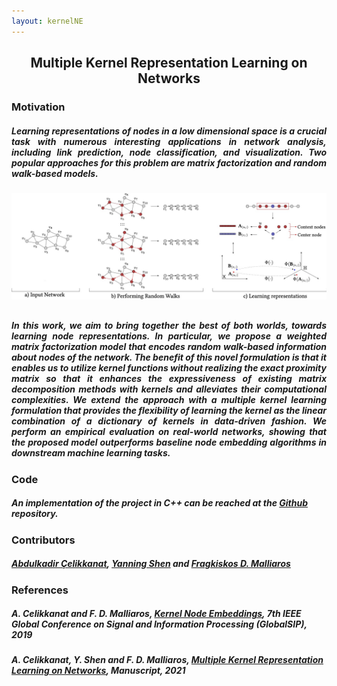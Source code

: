 ```yaml
---
layout: kernelNE
---
```

##   <center>Multiple Kernel Representation Learning on Networks</center>

### Motivation

<h5><p align="justify">
Learning representations of nodes in a low dimensional space is a crucial task with numerous interesting applications in network analysis, including link prediction, node classification, and visualization. Two popular approaches for this problem are <i>matrix factorization</i> and <i>random walk</i>-based models. </p></h5>

![KernelNE Picture](/assets/kernelNE/mkernelne_banner.jpg)

<h5><p align="justify" style="margin-top:30px;">
In this work, we aim to bring together the best of both worlds, towards learning node representations. In particular, we propose a weighted matrix factorization model that encodes random walk-based information about nodes of the network. The benefit of this novel formulation is that it enables us to utilize kernel functions without realizing the exact proximity matrix so that it enhances the expressiveness of existing matrix decomposition methods with kernels and alleviates their computational complexities. We extend the approach with a multiple kernel learning formulation that provides the flexibility of learning the kernel as the linear combination of a dictionary of kernels in data-driven fashion. We perform an empirical evaluation on real-world networks, showing that the proposed model outperforms baseline node embedding algorithms in downstream machine learning tasks.
</p></h5>

### Code
##### An implementation of the project in C++ can be reached at the [Github](https://github.com/abdcelikkanat/MkernelNE) repository.

### Contributors
##### [Abdulkadir Çelikkanat](http://abdcelikkanat.github.io/), [Yanning Shen](https://sites.google.com/uci.edu/yanning-shen/) and [Fragkiskos D. Malliaros](http://fragkiskos.me)

### References
##### A. Celikkanat and F. D. Malliaros, [Kernel Node Embeddings](https://doi.org/10.1109/GlobalSIP45357.2019.8969363), 7th IEEE Global Conference on Signal and Information Processing (GlobalSIP), 2019
##### A. Celikkanat,  Y. Shen and F. D. Malliaros, [Multiple Kernel Representation Learning on Networks](https://arxiv.org/abs/2106.05057), Manuscript, 2021
